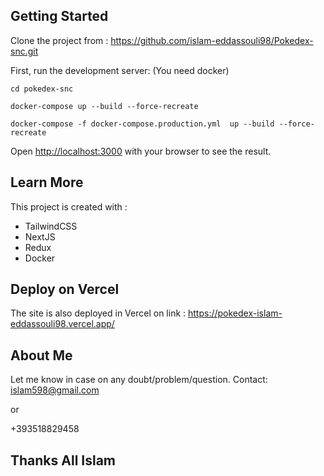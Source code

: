 ## Getting Started
Clone the project from : 
https://github.com/islam-eddassouli98/Pokedex-snc.git

First, run the development server: (You need docker)

```
cd pokedex-snc
```
```And Launche the comand for start docker
docker-compose up --build --force-recreate   
```
```If you want launch docker in prod mode you can launch : 
docker-compose -f docker-compose.production.yml  up --build --force-recreate  
```

Open [http://localhost:3000](http://localhost:3000) with your browser to see the result.


## Learn More
This project is created with :
- TailwindCSS
- NextJS
- Redux
- Docker

## Deploy on Vercel

The site is also deployed in Vercel on link : https://pokedex-islam-eddassouli98.vercel.app/

## About Me
Let me know in case on any doubt/problem/question.
Contact:
islam598@gmail.com

or

+393518829458

##  Thanks All Islam
